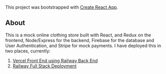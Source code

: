 This project was bootstrapped with [Create React App](https://github.com/facebook/create-react-app).

## About
This is a mock online clothing store built with React, and Redux on the frontend, Node/Express for the backend, Firebase for the database and User Authentication, and Stripe for mock payments.
I have deployed this in two places, currently:
1. <a href="https://react-ecommerce-pi-inky.vercel.app/" target="_blank" rel="noopener noreferrer">Vercel Front End using Railway Back End</a>
2. <a href="https://react-ecommerce-production-b661.up.railway.app" target="_blank" rel="noopener noreferrer">Railway Full Stack Deployment</a>